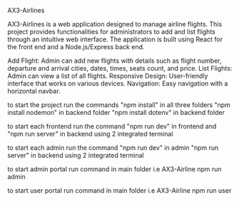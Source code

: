 AX3-Airlines

AX3-Airlines is a web application designed to manage airline flights. This project provides functionalities for administrators to add and list flights through an intuitive web interface. The application is built using React for the front end and a Node.js/Express back end.


Add Flight: Admin can add new flights with details such as flight number, departure and arrival cities, dates, times, seats count, and price.
List Flights: Admin can view a list of all flights.
Responsive Design: User-friendly interface that works on various devices.
Navigation: Easy navigation with a horizontal navbar.

to start the project 
run the commands
"npm install" in all three folders
"npm install nodemon" in backend folder
"npm install dotenv" in backend folder



to start each frontend run the command
"npm run dev" 
in frontend
and 
"npm run server"
in backend 
using 2 integrated terminal

to start each admin run the command
"npm run dev" 
in admin
"npm run server"
in backend 
using 2 integrated terminal



to start admin portal run command in main folder i.e AX3-Airline
npm run admin

to start user portal run command in main folder i.e AX3-Airline
npm run user
